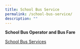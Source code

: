 ```yaml
---
title: School Bus Service
permalink: /school-bus-service/
description: ""
---
```

**School Bus Operator and Bus Fare**

[School Bus Services](/files/school_bus_operator_and_nte_price.pdf)